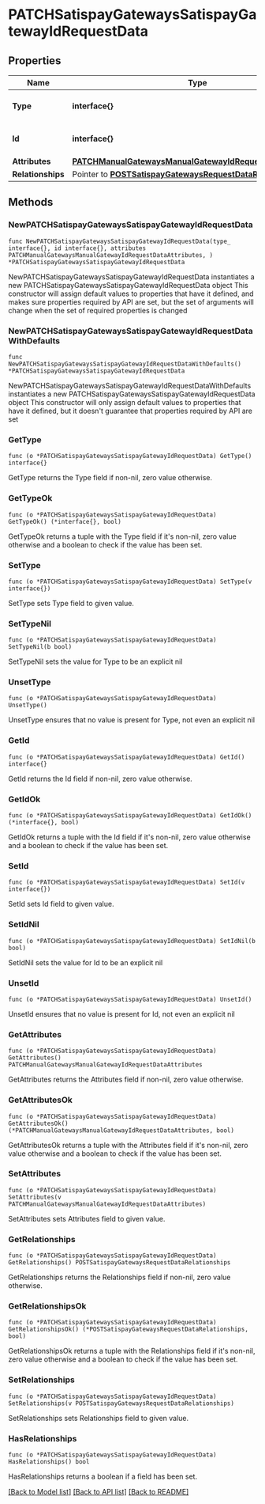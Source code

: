 # PATCHSatispayGatewaysSatispayGatewayIdRequestData

## Properties

Name | Type | Description | Notes
------------ | ------------- | ------------- | -------------
**Type** | **interface{}** | The resource&#39;s type | 
**Id** | **interface{}** | The resource&#39;s id | 
**Attributes** | [**PATCHManualGatewaysManualGatewayIdRequestDataAttributes**](PATCHManualGatewaysManualGatewayIdRequestDataAttributes.md) |  | 
**Relationships** | Pointer to [**POSTSatispayGatewaysRequestDataRelationships**](POSTSatispayGatewaysRequestDataRelationships.md) |  | [optional] 

## Methods

### NewPATCHSatispayGatewaysSatispayGatewayIdRequestData

`func NewPATCHSatispayGatewaysSatispayGatewayIdRequestData(type_ interface{}, id interface{}, attributes PATCHManualGatewaysManualGatewayIdRequestDataAttributes, ) *PATCHSatispayGatewaysSatispayGatewayIdRequestData`

NewPATCHSatispayGatewaysSatispayGatewayIdRequestData instantiates a new PATCHSatispayGatewaysSatispayGatewayIdRequestData object
This constructor will assign default values to properties that have it defined,
and makes sure properties required by API are set, but the set of arguments
will change when the set of required properties is changed

### NewPATCHSatispayGatewaysSatispayGatewayIdRequestDataWithDefaults

`func NewPATCHSatispayGatewaysSatispayGatewayIdRequestDataWithDefaults() *PATCHSatispayGatewaysSatispayGatewayIdRequestData`

NewPATCHSatispayGatewaysSatispayGatewayIdRequestDataWithDefaults instantiates a new PATCHSatispayGatewaysSatispayGatewayIdRequestData object
This constructor will only assign default values to properties that have it defined,
but it doesn't guarantee that properties required by API are set

### GetType

`func (o *PATCHSatispayGatewaysSatispayGatewayIdRequestData) GetType() interface{}`

GetType returns the Type field if non-nil, zero value otherwise.

### GetTypeOk

`func (o *PATCHSatispayGatewaysSatispayGatewayIdRequestData) GetTypeOk() (*interface{}, bool)`

GetTypeOk returns a tuple with the Type field if it's non-nil, zero value otherwise
and a boolean to check if the value has been set.

### SetType

`func (o *PATCHSatispayGatewaysSatispayGatewayIdRequestData) SetType(v interface{})`

SetType sets Type field to given value.


### SetTypeNil

`func (o *PATCHSatispayGatewaysSatispayGatewayIdRequestData) SetTypeNil(b bool)`

 SetTypeNil sets the value for Type to be an explicit nil

### UnsetType
`func (o *PATCHSatispayGatewaysSatispayGatewayIdRequestData) UnsetType()`

UnsetType ensures that no value is present for Type, not even an explicit nil
### GetId

`func (o *PATCHSatispayGatewaysSatispayGatewayIdRequestData) GetId() interface{}`

GetId returns the Id field if non-nil, zero value otherwise.

### GetIdOk

`func (o *PATCHSatispayGatewaysSatispayGatewayIdRequestData) GetIdOk() (*interface{}, bool)`

GetIdOk returns a tuple with the Id field if it's non-nil, zero value otherwise
and a boolean to check if the value has been set.

### SetId

`func (o *PATCHSatispayGatewaysSatispayGatewayIdRequestData) SetId(v interface{})`

SetId sets Id field to given value.


### SetIdNil

`func (o *PATCHSatispayGatewaysSatispayGatewayIdRequestData) SetIdNil(b bool)`

 SetIdNil sets the value for Id to be an explicit nil

### UnsetId
`func (o *PATCHSatispayGatewaysSatispayGatewayIdRequestData) UnsetId()`

UnsetId ensures that no value is present for Id, not even an explicit nil
### GetAttributes

`func (o *PATCHSatispayGatewaysSatispayGatewayIdRequestData) GetAttributes() PATCHManualGatewaysManualGatewayIdRequestDataAttributes`

GetAttributes returns the Attributes field if non-nil, zero value otherwise.

### GetAttributesOk

`func (o *PATCHSatispayGatewaysSatispayGatewayIdRequestData) GetAttributesOk() (*PATCHManualGatewaysManualGatewayIdRequestDataAttributes, bool)`

GetAttributesOk returns a tuple with the Attributes field if it's non-nil, zero value otherwise
and a boolean to check if the value has been set.

### SetAttributes

`func (o *PATCHSatispayGatewaysSatispayGatewayIdRequestData) SetAttributes(v PATCHManualGatewaysManualGatewayIdRequestDataAttributes)`

SetAttributes sets Attributes field to given value.


### GetRelationships

`func (o *PATCHSatispayGatewaysSatispayGatewayIdRequestData) GetRelationships() POSTSatispayGatewaysRequestDataRelationships`

GetRelationships returns the Relationships field if non-nil, zero value otherwise.

### GetRelationshipsOk

`func (o *PATCHSatispayGatewaysSatispayGatewayIdRequestData) GetRelationshipsOk() (*POSTSatispayGatewaysRequestDataRelationships, bool)`

GetRelationshipsOk returns a tuple with the Relationships field if it's non-nil, zero value otherwise
and a boolean to check if the value has been set.

### SetRelationships

`func (o *PATCHSatispayGatewaysSatispayGatewayIdRequestData) SetRelationships(v POSTSatispayGatewaysRequestDataRelationships)`

SetRelationships sets Relationships field to given value.

### HasRelationships

`func (o *PATCHSatispayGatewaysSatispayGatewayIdRequestData) HasRelationships() bool`

HasRelationships returns a boolean if a field has been set.


[[Back to Model list]](../README.md#documentation-for-models) [[Back to API list]](../README.md#documentation-for-api-endpoints) [[Back to README]](../README.md)


